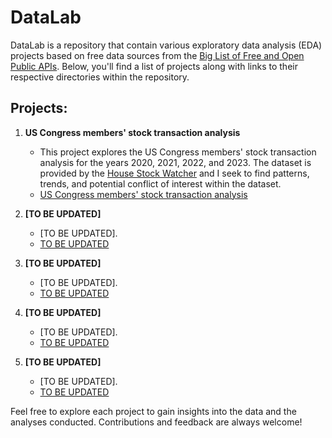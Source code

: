 # DataLab

DataLab is a repository that contain various exploratory data analysis (EDA) projects based on free data sources from the [Big List of Free and Open Public APIs](https://mixedanalytics.com/blog/list-actually-free-open-no-auth-needed-apis/). Below, you'll find a list of projects along with links to their respective directories within the repository.

## Projects:

1. **US Congress members' stock transaction analysis**
   - This project explores the US Congress members' stock transaction analysis for the years 2020, 2021, 2022, and 2023. The dataset is provided by the [House Stock Watcher](https://housestockwatcher.com/api) and I seek to find patterns, trends, and potential conflict of interest within the dataset.
   - [US Congress members' stock transaction analysis](./stocks)

2. **[TO BE UPDATED]**
   - [TO BE UPDATED].
   - [TO BE UPDATED](./)

3. **[TO BE UPDATED]**
   - [TO BE UPDATED].
   - [TO BE UPDATED](./)

4. **[TO BE UPDATED]**
   - [TO BE UPDATED].
   - [TO BE UPDATED](./)

5. **[TO BE UPDATED]**
   - [TO BE UPDATED].
   - [TO BE UPDATED](./)

Feel free to explore each project to gain insights into the data and the analyses conducted. Contributions and feedback are always welcome!